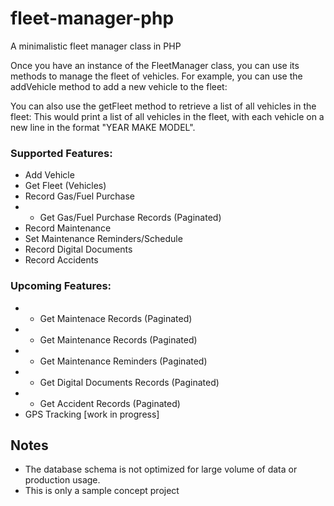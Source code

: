 # fleet-manager-php
A minimalistic fleet manager class in PHP

Once you have an instance of the FleetManager class, you can use its methods to manage the fleet of vehicles.
For example, you can use the addVehicle method to add a new vehicle to the fleet:

You can also use the getFleet method to retrieve a list of all vehicles in the fleet:
This would print a list of all vehicles in the fleet, with each vehicle on a new line in the format "YEAR MAKE MODEL".


### Supported Features:
- Add Vehicle
- Get Fleet (Vehicles)
- Record Gas/Fuel Purchase
- - Get Gas/Fuel Purchase Records (Paginated)
- Record Maintenance
- Set Maintenance Reminders/Schedule
- Record Digital Documents
- Record Accidents

### Upcoming Features:
- - Get Maintenace Records (Paginated)
- - Get Maintenance Records (Paginated)
- - Get Maintenance Reminders (Paginated)
- - Get Digital Documents Records (Paginated)
- - Get Accident Records (Paginated)
- GPS Tracking [work in progress]



## Notes
* The database schema is not optimized for large volume of data or production usage.
* This is only a sample concept project


